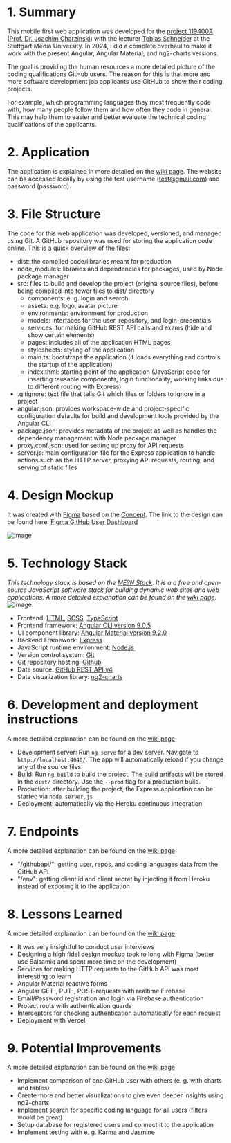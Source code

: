 # 1. Summary

This mobile first web application was developed for the [project 119400A](https://www.hdm-stuttgart.de/vorlesung_detail?vorlid=5212594) ([Prof. Dr. Joachim Charzinski](https://www.hdm-stuttgart.de/person_view_kuerzel?kuerzel=charzinski)) with the lecturer [Tobias Schneider](https://www.hdm-stuttgart.de/kontakt/suche_ergebnis_liste?Id=6375853) at the Stuttgart Media University. In 2024, I did a complete overhaul to make it work with the present Angular, Angular Material, and ng2-charts versions.

The goal is providing the human resources a more detailed picture of the coding qualifications GitHub users. The reason for this is that more and more software development job applicants use GitHub to show their coding projects.

For example, which programming languages they most frequently code with, how many people follow them and how often they code in general. This may help them to easier and better evaluate the technical coding qualifications of the applicants.

# 2. Application

The application is explained in more detailed on the [wiki page](https://github.com/johannesstroebele91/GitHubUserDashboard/wiki/Application-Explanation). The website can ba accessed locally by using the test username (test@gmail.com) and password (password).

# 3. File Structure

The code for this web application was developed, versioned, and managed using Git. A GitHub repository was used for storing the application code online. This is a quick overview of the files:

* dist: the compiled code/libraries meant for production
* node_modules: libraries and dependencies for packages, used by Node package manager
* src: files to build and develop the project (original source files), before being
  compiled into fewer files to dist/ directory
  * components: e. g. login and search
  * assets: e.g. logo, avatar picture
  * environments: environment for production
  * models: interfaces for the user, repository, and login-credentials
  * services: for making GitHub REST API calls
    and exams (hide and show certain elements)
  * pages: includes all of the application HTML pages
  * stylesheets: styling of the application
  * main.ts: bootstraps the application (it loads everything and controls the startup of the application)
  * index.thml: starting point of the application
    (JavaScript code for inserting reusable components, login functionality,
    working links due to different routing with Express)
* .gitignore: text file that tells Git which files or folders to ignore in a project
* angular.json: provides workspace-wide and project-specific configuration defaults for build and development tools provided by the Angular CLI
* package.json: provides metadata of the project as well as handles the
  dependency management with Node package manager
* proxy.conf.json: used for setting up proxy for API requests
* server.js: main configuration file for the Express application to handle actions
  such as the HTTP server, proxying API requests, routing, and serving of static files

# 4. Design Mockup

It was created with [Figma](https://www.figma.com/) based on the [Concept](https://github.com/johannesstroebele91/GitHub_User_Dashboard/wiki/Concept/). The link to the design can be found here: [Figma GitHub User Dashboard](https://www.figma.com/file/nWGswJQDBkAM0IAn1371YH/GitHub-User-Dashboard)

![image](https://user-images.githubusercontent.com/33202527/83942333-db379a80-a7f2-11ea-998c-987b91653fec.png)

# 5. Technology Stack

_This technology stack is based on the [ME?N Stack](https://en.wikipedia.org/wiki/MEAN_(solution_stack)). It is a a free and open-source JavaScript software stack for building dynamic web sites and web applications. A more detailed explanation can be found on the [wiki page](https://github.com/johannesstroebele91/GitHubUserDashboard/wiki/Technology-Stack)._
![image](https://user-images.githubusercontent.com/33202527/90343811-3b796280-e014-11ea-9ea6-f7da7efeb4a6.png)

* Frontend: [HTML](https://www.w3.org/TR/html52/), [SCSS](https://sass-lang.com/), [TypeScript](https://www.typescriptlang.org/)
* Frontend framework: [Angular CLI version 9.0.5](https://github.com/angular/angular-cli)
* UI component library: [Angular Material version 9.2.0](https://material.angular.io/)
* Backend Framework: [Express](https://expressjs.com/)
* JavaScript runtime environment: [Node.js](https://nodejs.org/en/)
* Version control system: [Git](https://git-scm.com/)
* Git repository hosting: [Github](http://github.com/)
* Data source: [GitHub REST API v4](https://developer.github.com/v4/)
* Data visualization library: [ng2-charts](https://valor-software.com/ng2-charts/)

# 6. Development and deployment instructions

A more detailed explanation can be found on the [wiki page](https://github.com/johannesstroebele91/GitHubUserDashboard/wiki/Application-Explanation)

* Development server: Run `ng serve` for a dev server. Navigate to `http://localhost:4040/`. The app will automatically reload if you change any of the source files.
* Build: Run `ng build` to build the project. The build artifacts will be stored in the `dist/` directory. Use the `--prod` flag for a production build.
* Production: after building the project, the Express application can be started via `node server.js`
* Deployment: automatically via the Heroku continuous integration

# 7. Endpoints

A more detailed explanation can be found on the [wiki page](https://github.com/johannesstroebele91/GitHubUserDashboard/wiki/Application-Explanation)

* "/githubapi/": getting user, repos, and coding languages data from the GitHub API
* "/env": getting client id and client secret by injecting it from Heroku instead of exposing it to the application

# 8. Lessons Learned

A more detailed explanation can be found on the [wiki page](https://github.com/johannesstroebele91/GitHubUserDashboard/wiki/Lessons-Learned)

* It was very insightful to conduct user interviews
* Designing a high fidel design mockup took to long with [Figma](https://www.figma.com/) (better use Balsamiq and spent more time on the development)
* Services for making HTTP requests to the GitHub API was most interesting to learn
* Angular Material reactive forms 
* Angular GET-, PUT-, POST-requests with realtime Firebase
* Email/Password registration and login via Firebase authentication 
* Protect routs with authentication guards
* Interceptors for checking authentication automatically for each request
* Deployment with Vercel

# 9. Potential Improvements

A more detailed explanation can be found on the [wiki page](https://github.com/johannesstroebele91/GitHubUserDashboard/wiki/Potential-enhancement)

* Implement comparison of one GitHub user with others (e. g. with charts and tables)
* Create more and better visualizations to give even deeper insights using ng2-charts
* Implement search for specific coding language for all users (filters would be great)
* Setup database for registered users and connect it to the application
* Implement testing with e. g. Karma and Jasmine
